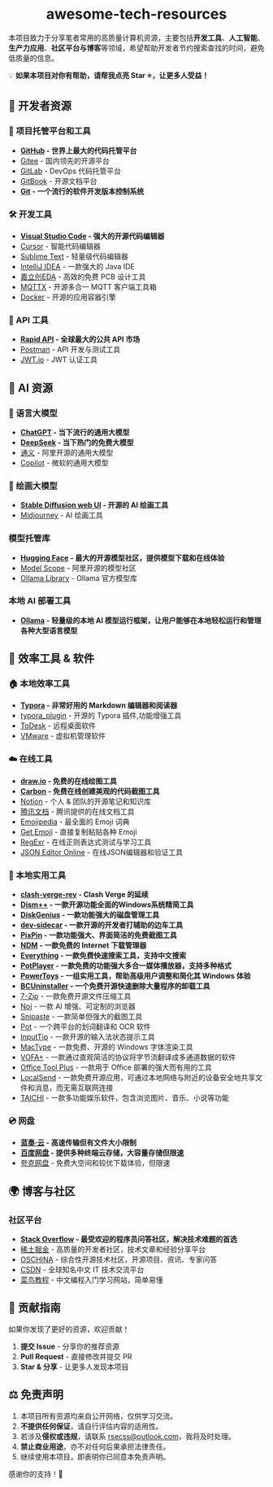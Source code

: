 <div align="center">
    <h1>awesome-tech-resources</h1>
</div>

本项目致力于分享笔者常用的高质量计算机资源，主要包括**开发工具**、**人工智能**、**生产力应用**、**社区平台与博客**等领域，希望帮助开发者节约搜索查找的时间，避免低质量的信息。

💡 **如果本项目对你有帮助，请帮我点亮 Star ⭐，让更多人受益！**

## 📌 开发者资源

### 🔗 项目托管平台和工具

- **[GitHub](https://github.com/) - 世界上最大的代码托管平台**
- [Gitee](https://gitee.com/) - 国内领先的开源平台
- [GitLab](www.gitlab.com) - DevOps 代码托管平台
- [GitBook](https://www.gitbook.com/) - 开源文档平台
- **[Git](https://git-scm.com/) - 一个流行的软件开发版本控制系统**

### 🛠️ 开发工具

- **[Visual Studio Code](https://code.visualstudio.com/) - 强大的开源代码编辑器**
- [Cursor](https://www.cursor.com/) - 智能代码编辑器
- [Sublime Text](https://www.sublimetext.com/) - 轻量级代码编辑器
- [IntelliJ IDEA](https://www.jetbrains.com/idea/) - 一款强大的 Java IDE
- [嘉立创EDA](https://lceda.cn/) - 高效的免费 PCB 设计工具
- [MQTTX](https://mqttx.app/) - 开源多合一 MQTT 客户端工具箱
- [Docker](https://www.docker.com/) - 开源的应用容器引擎

### 📡 API 工具

- **[Rapid API](https://rapidapi.com/) - 全球最大的公共 API 市场**
- [Postman](https://www.postman.com/) - API 开发与测试工具
- [JWT.io](https://jwt.io/) - JWT 认证工具

## 🤖 AI 资源

### 💬 语言大模型

- **[ChatGPT](https://chatgpt.com/) - 当下流行的通用大模型**
- **[DeepSeek](https://chat.deepseek.com/) - 当下热门的免费大模型**
- [通义](https://tongyi.aliyun.com/) - 阿里开源的通用大模型
- [Copilot](https://copilot.microsoft.com/) - 微软的通用大模型

### 🎨 绘画大模型

- **[Stable Diffusion web UI](https://github.com/AUTOMATIC1111/stable-diffusion-webui) - 开源的 AI 绘画工具**
- [Midjourney](https://www.midjourney.com/home) - AI 绘画工具

### 模型托管库

- **[Hugging Face](https://huggingface.co/models) - 最大的开源模型社区，提供模型下载和在线体验**
- [Model Scope](https://modelscope.cn/models) - 阿里开源的模型社区
- [Ollama Library](https://ollama.com/library) - Ollama 官方模型库

### 本地 AI 部署工具

- **[Ollama](https://ollama.com/) - 轻量级的本地 AI 模型运行框架，让用户能够在本地轻松运行和管理各种大型语言模型**

## 🚀 效率工具 & 软件

### 🏠 本地效率工具

- **[Typora](https://typora.io/) - 非常好用的 Markdown 编辑器和阅读器**
- [typora_plugin](https://github.com/obgnail/typora_plugin) - 开源的 Typora 插件,功能增强工具
- [ToDesk](https://www.todesk.com/) - 远程桌面软件
- [VMware](https://www.vmware.com/products/desktop-hypervisor/workstation-and-fusion) - 虚拟机管理软件

### ☁️ 在线工具

- **[draw.io](https://app.diagrams.net/) - 免费的在线绘图工具**
- **[Carbon](https://carbon.now.sh/) - 免费在线创建美观的代码截图工具**
- [Notion](https://www.notion.so/) - 个人 & 团队的开源笔记和知识库
- [腾讯文档](https://docs.qq.com/) - 腾讯提供的在线文档工具
- [Emojipedia](https://emojipedia.org/) - 最全面的 Emoji 词典
- [Get Emoji](https://getemoji.com/) - 直接复制粘贴各种 Emoji
- [RegExr](https://regexr.com/) - 在线正则表达式测试与学习工具
- [JSON Editor Online](https://jsoneditoronline.org/) - 在线JSON编辑器和验证⼯具

### 🧰 本地实用工具

- **[clash-verge-rev](https://www.clashverge.dev/) - Clash Verge 的延续**
- **[Dism++](https://github.com/Chuyu-Team/Dism-Multi-language) - 一款开源功能全面的Windows系统精简工具**
- **[DiskGenius](https://www.diskgenius.cn) - 一款功能强大的磁盘管理工具**
- **[dev-sidecar](https://github.com/docmirror/dev-sidecar) - 一款开源的开发者打辅助的边车工具**
- **[PixPin](https://pixpin.cn/) - 一款功能强大、界面简洁的免费截图工具**
- **[NDM](https://neatdownload.com/) - 一款免费的 Internet 下载管理器**
- **[Everything](https://www.voidtools.com/) - 一款免费快速搜索工具，支持中文搜索**
- **[PotPlayer](https://potplayer.tv/) - 一款免费的功能强大多合一媒体播放器，支持多种格式**
- **[PowerToys](https://github.com/microsoft/PowerToys) - 一组实用工具，帮助高级用户调整和简化其 Windows 体验**
- **[BCUninstaller](https://github.com/Klocman/Bulk-Crap-Uninstaller) - 一个免费开源快速删除大量程序的卸载工具**
- [7-Zip](https://www.7-zip.org/) - 一款免费开源文件压缩工具
- [Noi](https://noi.nofwl.com/) - 一款 AI 增强、可定制的浏览器
- [Snipaste](https://zh.snipaste.com/) - 一款简单但强大的截图工具
- [Pot](https://pot-app.com/) - 一个跨平台的划词翻译和 OCR 软件
- [InputTip](https://inputtip.abgox.com/) - 一款开源的输入法状态提示工具
- [MacType](https://mactype.net/) - 一款免费、开源的 Windows 字体渲染工具
- [VOFA+](https://www.vofa.plus/) - 一款通过直观简洁的协议将字节流翻译成多通道数据的软件
- [Office Tool Plus](https://otp.landian.vip/zh-cn/) - 一款用于 Office 部署的强大而有用的工具
- [LocalSend](https://localsend.org/) - 一款免费开源应用，可通过本地网络与附近的设备安全地共享文件和消息，而无需互联网连接
- [TAICHI](https://github.com/moshstudio/TAICHI-flet?tab=readme-ov-file) - 一款多功能娱乐软件，包含浏览图片、音乐、小说等功能

### 💿 网盘

- **[蓝奏·云](https://www.lanzou.com/) - 高速传输但有文件大小限制**
- **[百度网盘](https://pan.baidu.com/) - 提供多种终端云存储，大容量存储但限速**
- [夸克网盘](https://pan.quark.cn/) - 免费大空间和较优下载体验，但限速

## 🌍 博客与社区

### 社区平台

- **[Stack Overflow](https://stackoverflow.com/) - 最受欢迎的程序员问答社区，解决技术难题的首选**
- [稀土掘金](https://juejin.cn/) - 高质量的开发者社区，技术文章和经验分享平台
- [OSCHINA](https://www.oschina.net/) - 综合性开源技术社区，开源项目、资讯、专家问答
- [CSDN](https://www.csdn.net/) - 全球知名中文 IT 技术交流平台
- [菜鸟教程](https://www.runoob.com/) - 中⽂编程入门学习网站，简单易懂

## 📜 贡献指南

如果你发现了更好的资源，欢迎贡献！

1. **提交 Issue** - 分享你的推荐资源
2. **Pull Request** - 直接修改并提交 PR
3. **Star & 分享** - 让更多人发现本项目

## ⚖️ 免责声明

1. 本项目所有资源均来自公开网络，仅供学习交流。
2. **不提供任何保证**，请自行评估内容的适用性。
3. 若涉及**侵权或违规**，请联系 [rsecss@outlook.com](mailto:rsecss@outlook.com)，我将及时处理。
4. **禁止商业用途**，亦不对任何后果承担法律责任。
5. 继续使用本项目，即表明你已同意本免责声明。

感谢你的支持！💖
